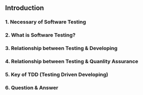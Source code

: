 ## Introduction

### 1. Necessary of Software Testing
### 2. What is Software Testing?
### 3. Relationship between Testing & Developing
### 4. Relationship between Testing & Quanlity Assurance
### 5. Key of TDD (Testing Driven Developing)
### 6. Question & Answer


